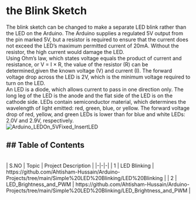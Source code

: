 # the Blink Sketch
The blink sketch can be changed to make a separate LED blink rather than the LED on the Arduino. The 
Arduino supplies a regulated 5V output from the pin marked 5V, but a resistor is required to ensure that the current does not exceed the LED’s maximum permitted current of 20mA. Without the resistor, the high current would damage the LED.
<br>
Using Ohm’s law, which states voltage equals the product of current and resistance, or V = I × R, the value of the resistor (R) can be determined,given the known voltage (V) and current (I). The forward voltage drop across the LED is 2V, which is the minimum voltage required to turn on the LED.
<br>
An LED is a diode, which allows current to pass in one direction only. The long leg of the LED is the anode and the flat side of the LED is on the cathode side. LEDs contain semiconductor material, which determines the wavelength of light emitted: red, green, blue, or yellow. The forward voltage drop of red, yellow, and green LEDs is lower than for blue and white LEDs: 2.0V and 2.9V, respectively.
<br>
![Arduino_LEDOn_5VFixed_InsertLED](https://github.com/Ahtisham-Hussain/Chap01/assets/154002517/08841edb-5e68-4eea-92e3-29992fdc1f6e)

## ## Table of Contents
<br>
| S.NO | Topic | Project Description |
|-|-|-|
| 1 |     LED Blinking       | https://github.com/Ahtisham-Hussain/Arduino-Projects/tree/main/Simple%20LED%20Blinking/LED%20Blinking |
| 2 | LED_Brightness_and_PWM | https://github.com/Ahtisham-Hussain/Arduino-Projects/tree/main/Simple%20LED%20Blinking/LED_Brightness_and_PWM |